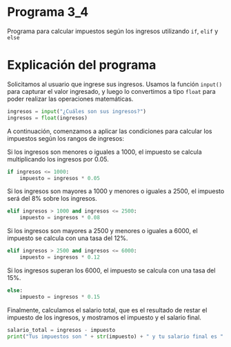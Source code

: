 # Programa 3_4
Programa para calcular impuestos según los ingresos utilizando `if`, `elif` y `else`
# Explicación del programa
Solicitamos al usuario que ingrese sus ingresos. Usamos la función `input()` para capturar el valor ingresado, y luego lo convertimos a tipo `float` para poder realizar las operaciones matemáticas.
```python
ingresos = input("¿Cuáles son sus ingresos?")
ingresos = float(ingresos)
```

A continuación, comenzamos a aplicar las condiciones para calcular los impuestos según los rangos de ingresos:

Si los ingresos son menores o iguales a 1000, el impuesto se calcula multiplicando los ingresos por 0.05.
```python
if ingresos <= 1000:
    impuesto = ingresos * 0.05
```

Si los ingresos son mayores a 1000 y menores o iguales a 2500, el impuesto será del 8% sobre los ingresos.
```python
elif ingresos > 1000 and ingresos <= 2500:
    impuesto = ingresos * 0.08
```

Si los ingresos son mayores a 2500 y menores o iguales a 6000, el impuesto se calcula con una tasa del 12%.
```python
elif ingresos > 2500 and ingresos <= 6000:
    impuesto = ingresos * 0.12
```

Si los ingresos superan los 6000, el impuesto se calcula con una tasa del 15%.
```python
else:
    impuesto = ingresos * 0.15
```

Finalmente, calculamos el salario total, que es el resultado de restar el impuesto de los ingresos, y mostramos el impuesto y el salario final.
```python
salario_total = ingresos - impuesto
print("Tus impuestos son " + str(impuesto) + " y tu salario final es " + str(salario_total))
```

